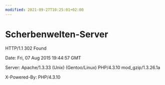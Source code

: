 ```yaml
---
modified: 2021-09-27T10:25:01+02:00
---
```


# Scherbenwelten-Server


HTTP/1.1 302 Found




Date: Fri, 07 Aug 2015 19:44:57 GMT

Server: Apache/1.3.33 (Unix)  (Gentoo/Linux) 
PHP/4.3.10 mod_gzip/1.3.26.1a

X-Powered-By: PHP/4.3.10